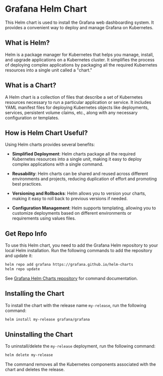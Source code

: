 # Grafana Helm Chart

This Helm chart is used to install the Grafana web dashboarding system. It provides a convenient way to deploy and manage Grafana on Kubernetes.

## What is Helm?

Helm is a package manager for Kubernetes that helps you manage, install, and upgrade applications on a Kubernetes cluster. It simplifies the process of deploying complex applications by packaging all the required Kubernetes resources into a single unit called a "chart."

## What is a Chart?

A Helm chart is a collection of files that describe a set of Kubernetes resources necessary to run a particular application or service. It includes YAML manifest files for deploying Kubernetes objects like deployments, services, persistent volume claims, etc., along with any necessary configuration or templates.

## How is Helm Chart Useful?

Using Helm charts provides several benefits:

- **Simplified Deployment**: Helm charts package all the required Kubernetes resources into a single unit, making it easy to deploy complex applications with a single command.

- **Reusability**: Helm charts can be shared and reused across different environments and projects, reducing duplication of effort and promoting best practices.

- **Versioning and Rollbacks**: Helm allows you to version your charts, making it easy to roll back to previous versions if needed.

- **Configuration Management**: Helm supports templating, allowing you to customize deployments based on different environments or requirements using values files.

## Get Repo Info

To use this Helm chart, you need to add the Grafana Helm repository to your local Helm installation. Run the following commands to add the repository and update it:

```bash
helm repo add grafana https://grafana.github.io/helm-charts
helm repo update
```

See [Grafana Helm Charts repository](https://grafana.github.io/helm-charts/) for command documentation.

## Installing the Chart

To install the chart with the release name `my-release`, run the following command:

```bash
helm install my-release grafana/grafana
```

## Uninstalling the Chart

To uninstall/delete the `my-release` deployment, run the following command:

```bash
helm delete my-release
```

The command removes all the Kubernetes components associated with the chart and deletes the release.
```
```
